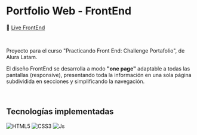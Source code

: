 <div align="left">
 
 <h1>Portfolio Web - FrontEnd</h1>
 
</div>

🔗 [Live FrontEnd](https://s-ol3.github.io/4lura-PortfolioFrontEnd2/ "Live FrontEnd")


<br>



Proyecto para el curso "Practicando Front End: Challenge Portafolio", de Alura Latam.


El diseño FrontEnd se desarrolla a modo **"one page"** adaptable a todas las pantallas (responsive), presentando toda la información en una sola página subdividida en secciones y simplificando la navegación. 


<br>


## Tecnologías implementadas


![HTML5](https://img.shields.io/badge/html5-393434.svg?style=for-the-badge&logo=html5&logoColor=white)
![CSS3](https://img.shields.io/badge/css3-393434.svg?style=for-the-badge&logo=css3&logoColor=white)
![Js](https://img.shields.io/badge/JavaScript-393434?style=for-the-badge&logo=javascript&logoColor=white)


